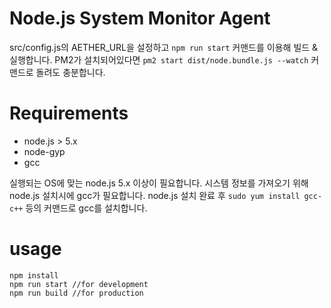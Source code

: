 # Node.js System Monitor Agent
src/config.js의 AETHER_URL을 설정하고 `npm run start` 커맨드를 이용해 빌드 & 실행합니다. PM2가 설치되어있다면 `pm2 start dist/node.bundle.js --watch` 커맨드로 돌려도 충분합니다.

# Requirements
- node.js > 5.x
- node-gyp
- gcc

실행되는 OS에 맞는 node.js 5.x 이상이 필요합니다. 시스템 정보를 가져오기 위해 node.js 설치시에 gcc가 필요합니다. node.js 설치 완료 후 `sudo yum install gcc-c++` 등의 커맨드로 gcc를 설치합니다.

# usage
```
npm install
npm run start //for development
npm run build //for production
```